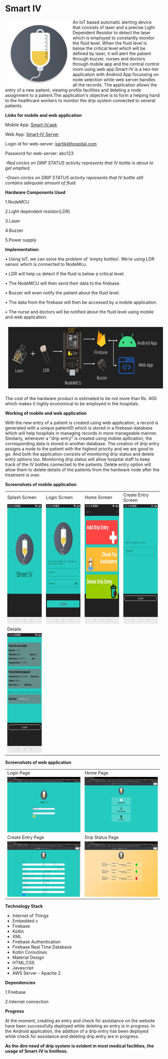 # Smart IV

<img src = "/images/logo_round.png" height = "200" width="200" align="left" hspace="10" vspace="10">

An IoT based automatic alerting device that consists of laser and a precise Light Dependent Resistor to detect the laser which is employed to constantly monitor the fluid level. When the fluid level is below the critical level which will be defined by laser, it will alert the patient through buzzer, nurses and doctors through mobile app and the central control room using web app.Smart-IV is a two-tier application with Android App focussing on node selection while web server handles all the records. The application allows the entry of a new patient, viewing profile facilities and deleting a node assignment to a patient.The application's objective is to form a helping hand to the healthcare workers to monitor the drip system connected to several patients.

**Links for mobile and web application**

Mobile App: [Smart-IV.apk](https://bit.ly/SmartIV-APK-Link)

Web App: [Smart-IV Server](http://www.thedemon12.xyz)

Login id for web-server: kartik@hospital.com

Password for web-server: abc123

*-Red circles on DRIP STATUS activity represents that IV bottle is about to get emptied.*

*-Green circles on DRIP STATUS activity represents that IV bottle still contains adequate amount of fluid.*



**Hardware Components Used**

1.NodeMCU

2.Light dependent resistor(LDR)

3.Laser

4.Buzzer

5.Power supply

**Implementation:**

•	Using IoT, we can solve the problem of 'empty bottles’. We’re using LDR sensor which is connected to NodeMcu.

•	LDR will help us detect if the fluid is below a critical level.

•	The NodeMCU will then send their data to the firebase.

•	Buzzer will even notify the patient about the fluid level.

•	The data from the firebase will then be accessed by a mobile application.

•	The nurse and doctors will be notified about the fluid level using mobile and web application.

<img src = "/images/smartiv-git.PNG" height = "200" width="800" align="center" hspace="10" vspace="10">

The cost of the hardware product is estimated to be not more than Rs. 400 which makes it highly economical to be employed in the hospitals.

**Working of mobile and web application**

With the new entry of a patient is created using web application, a record is generated with a unique patientID which is stored in a firebase-database which will help hospitals in managing records in more manageable manner. Similarly, whenever a "drip entry" is created using mobile apllication, the corresponding data is stored in another database. The creation of drip entry assigns a node to the patient with the highest priority and we are good to go. And both the application consists of monitoring drip status and delete entry options too. Monitoring drip status will allow hospital staff to keep track of the IV bottles connected to the patients. Delete entry option will allow them to delete details of the patients from the hardware node after the treatment is over.


**Screenshots of mobile application**
<table align="center">
	<tr>
		<td>
			Splash Screen
		</td>
		<td>
			Login Screen
		</td>
		<td>
			Home Screen
		</td>
		<td>
			Create Entry Screen
		</td>
	</tr>
	<tr>
		<td>
			<img src="/images/mobileApp/Logo.jpeg" height="390" width="180">
		</td>
		<td><img src="/images/mobileApp/Login.jpeg" height="390" width="180">
		</td>
		<td><img src="/images/mobileApp/Options.jpeg" height="390" width="180">
		</td>
		<td><img src="/images/mobileApp/Creating Drip Entry.jpeg" height="390" width="180">
		</td>
	</tr>
	<tr>
		<td>
			Details
		</td>
	</tr>
	<tr>
		<td>
			<img src="/images/mobileApp/Drip Entry Info.jpeg" height="390" width="180">
		</td>
	</tr>
</table>

**Screenshots of web application**

<table align="center">
	<tr>
		<td>
			Login Page
		</td>
		<td>
			Home Page
		</td>
 </tr>
 <tr>
 	<td>
   	<img src="/images/webserver/2.PNG" height="180" width="350">
		</td>
		<td><img src="/images/webserver/3.PNG" height="180" width="350">
		</td>
 </tr>
 <tr>
 <td>
			Create Entry Page
		</td>
		<td>
			Drip Status Page
		</td>
	</tr>
	<tr>
		<td><img src="/images/webserver/4.PNG" height="180" width="350">
		</td>
		<td><img src="/images/webserver/5.PNG" height="180" width="350">
		</td>
	</tr>
</table>

**Technology Stack**

 - Internet of Things
 - Embedded c
 - Firebase
 - Kotlin
 - XML
 - Firebase Authentication
 - Firebase Real Time Database
 - Kotlin Coroutines
 - Material Design
 - HTML,CSS
 - Javascript
 - AWS Server - Apache 2

**Dependencies**

1.Firebase

2.Internet connection

**Progress**

At the moment, creating an entry and check for assistance on the website have been successfully deployed while deleting an entry is in progress. In the Android application, the addition of a drip entry has been deployed while check for assistance and deleting drip entry are in progress.

**As the dire need of drip system is evident in most medical facilities, the usage of Smart-IV is limitless.**
